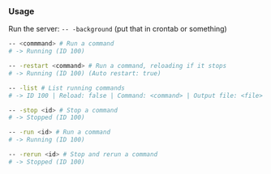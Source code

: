 ### Usage

Run the server: `-- -background` (put that in crontab or something)


```sh
-- <commmand> # Run a command
# -> Running (ID 100)

-- -restart <command> # Run a command, reloading if it stops
# -> Running (ID 100) (Auto restart: true)

-- -list # List running commands
# -> ID 100 | Reload: false | Command: <command> | Output file: <file>

-- -stop <id> # Stop a command
# -> Stopped (ID 100)

-- -run <id> # Run a command
# -> Running (ID 100)

-- -rerun <id> # Stop and rerun a command
# -> Stopped (ID 100)
```